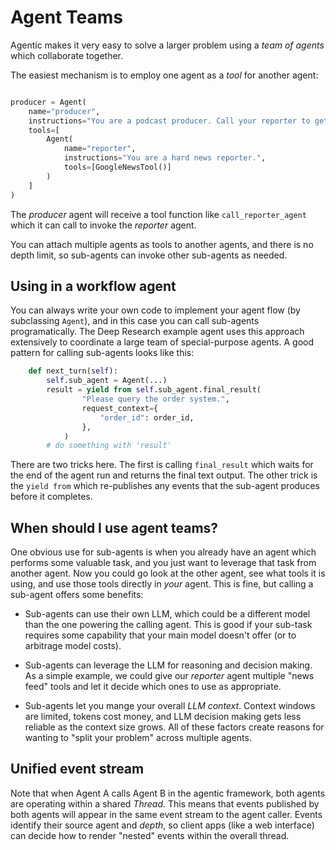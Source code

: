 # Agent Teams

Agentic makes it very easy to solve a larger problem using a _team of agents_ which
collaborate together.

The easiest mechanism is to employ one agent as a _tool_ for another agent:

```python

producer = Agent(
    name="producer",
    instructions="You are a podcast producer. Call your reporter to get the news report.",
    tools=[
        Agent(
            name="reporter",
            instructions="You are a hard news reporter.",
            tools=[GoogleNewsTool()]
        )
    ]
)
```

The _producer_ agent will receive a tool function like `call_reporter_agent` which it
can call to invoke the _reporter_ agent.

You can attach multiple agents as tools to another agents, and there is no depth limit,
so sub-agents can invoke other sub-agents as needed.

## Using in a workflow agent

You can always write your own code to implement your agent flow (by subclassing `Agent`), and 
in this case you can call sub-agents programatically. The Deep Research example agent 
uses this approach extensively to coordinate a large team of special-purpose agents. 
A good pattern for calling sub-agents looks like this:

```python
    def next_turn(self):
        self.sub_agent = Agent(...)
        result = yield from self.sub_agent.final_result(
                "Please query the order system.",
                request_context={
                    "order_id": order_id, 
                },
            )
        # do something with 'result'
```
There are two tricks here. The first is calling `final_result` which waits for the end of the
agent run and returns the final text output. The other trick is the `yield from` which
re-publishes any events that the sub-agent produces before it completes.


## When should I use agent teams?

One obvious use for sub-agents is when you already have an agent which performs some valuable
task, and you just want to leverage that task from another agent. Now you could go look
at the other agent, see what tools it is using, and use those tools directly in _your_ agent.
This is fine, but calling a sub-agent offers some benefits:

- Sub-agents can use their own LLM, which could be a different model than the one powering
the calling agent. This is good if your sub-task requires some capability that your main
model doesn't offer (or to arbitrage model costs).

- Sub-agents can leverage the LLM for reasoning and decision making. As a simple example,
we could give our _reporter_ agent multiple "news feed" tools and let it decide which ones to 
use as appropriate. 

- Sub-agents let you mange your overall _LLM context_. Context windows are limited, tokens
cost money, and LLM decision making gets less reliable as the context size grows. All of these
factors create reasons for wanting to "split your problem" across multiple agents.

## Unified event stream

Note that when Agent A calls Agent B in the agentic framework, both agents are operating within
a shared _Thread_. This means that events published by both agents will appear in the same event
stream to the agent caller. Events identify their source agent and _depth_, so client apps
(like a web interface) can decide how to render "nested" events within the overall thread.
